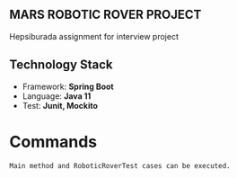 ## MARS ROBOTIC ROVER PROJECT

Hepsiburada assignment for interview project

## Technology Stack 

- Framework: **Spring Boot**
- Language: **Java 11**
- Test: **Junit, Mockito**

# Commands
    Main method and RoboticRoverTest cases can be executed.